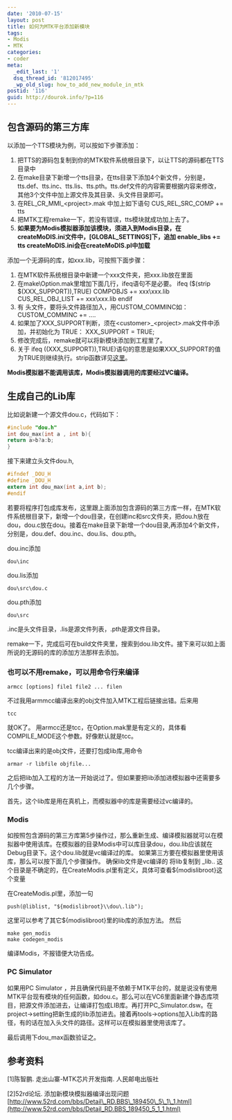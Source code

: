 ```yaml
---
date: '2010-07-15'
layout: post
title: 如何为MTK平台添加新模块
tags:
- Modis
- MTK
categories:
- coder
meta:
  _edit_last: '1'
  dsq_thread_id: '812017495'
  _wp_old_slug: how_to_add_new_module_in_mtk
postid: '116'
guid: http://dourok.info/?p=116
---
```

包含源码的第三方库
------------------

以添加一个TTS模块为例，可以按如下步骤添加：

1.  把TTS的源码包复制到你的MTK软件系统根目录下，以让TTS的源码都在TTS目录中
2.  在make目录下新增一个tts目录，在tts目录下添加4个新文件，分别是，tts.def、tts.inc、tts.lis、tts.pth。tts.def文件的内容需要根据内容来修改，其他3个文件中加上源文件及其目录、头文件目录即可。
3.  在REL\_CR\_MMI\_\<project\>.mak 中加上如下语句 CUS\_REL\_SRC\_COMP
    += tts
4.  把MTK工程remake一下，若没有错误，tts模块就成功加上去了。
5.  **如果要为Modis模拟器添加该模块，须进入到Modis目录，在createMoDIS.ini文件中，[GLOBAL\_SETTINGS]下，追加
    **enable\_libs += tts** createMoDIS.ini会在createMoDIS.pl中加载**

添加一个无源码的库，如xxx.lib，可按照下面步骤：

1.  在MTK软件系统根目录中新建一个xxx文件夹，把xxx.lib放在里面
2.  在make\\Option.mak里增加下面几行，ifeq语句不是必要。 ifeq (\$(strip
    \$(XXX\_SUPPORT)),TRUE) COMPOBJS += xxx\\xxx.lib CUS\_REL\_OBJ\_LIST
    += xxx\\xxx.lib endif
3.  有 头文件，要将头文件路径加入，用CUSTOM\_COMMINC如： CUSTOM\_COMMINC +=
    ....
4.  如果加了XXX\_SUPPORT判断，须在\<customer\>\_\<project\>.mak文件中添加，并初始化为
    TRUE： XXX\_SUPPORT = TRUE;
5.  修改完成后，remake就可以将新模块添加到工程里了。
6.  关于 ifeq
    ((XXX\_SUPPORT)),TRUE)语句的意思是如果XXX\_SUPPORT的值为TRUE则继续执行。strip函数详见[这里](http://dourok.info/wiki/doku.php?id=%E7%A8%8B%E5%BA%8F:makefile:strip "程序:makefile:strip")。

**Modis模拟器不能调用该库，Modis模拟器调用的库要经过VC编译。**

生成自己的Lib库
---------------

比如说新建一个源文件dou.c，代码如下： 

```c
#include "dou.h"
int dou_max(int a , int b){
return a>b?a:b;
}
```


接下来建立头文件dou.h, 

```c
#ifndef _DOU_H
#define _DOU_H
extern int dou_max(int a,int b);
#endif
```



若要将程序打包成库发布，这里跟上面添加包含源码的第三方库一样，在MTK软件系统根目录下，新增一个dou目录，在创建inc和src文件夹，把dou.h放在dou，dou.c放在dou。接着在make目录下新增一个dou目录,再添加4个新文件，分别是，dou.def、dou.inc、dou.lis、dou.pth。

dou.inc添加 

```
dou\inc
```



dou.lis添加 

```
dou\src\dou.c
```



dou.pth添加 

```
dou\src
```



.inc是头文件目录，.lis是源文件列表，.pth是源文件目录。

remake一下，完成后可在build文件夹里，搜索到dou.lib文件。接下来可以如上面所说的无源码的库的添加方法那样去添加。

### 也可以不用remake，可以用命令行来编译 

```
armcc [options] file1 file2 ... filen
```



不过我用armmcc编译出来的obj文件加入MTK工程后链接出错。后来用


```
tcc
```



就OK了。
用armcc还是tcc，在Option.mak里是有定义的，具体看COMPILE\_MODE这个参数。好像默认就是tcc。

tcc编译出来的是obj文件，还要打包成lib库,用命令 

```
armar -r libfile objfile...
```



之后把lib加入工程的方法一开始说过了。但如果要把lib添加进模拟器中还需要多几个步骤。

首先，这个lib库是用在真机上，而模拟器中的库是需要经过vc编译的。

### Modis

如按照包含源码的第三方库第5步操作过，那么重新生成、编译模拟器就可以在模拟器中使用该库。在模拟器的目录Modis中可以库目录dou，dou.lib应该就在Debug目录下。这个dou.lib就是vc编译过的库。
如果第三方要在模拟器里使用该库，那么可以按下面几个步骤操作。
确保lib文件是vc编译的 将lib复制到 \_lib..
这个目录是不确定的，在CreateModis.pl里有定义，具体可查看\${modislibroot}这个变量

在CreateModis.pl里，添加一句 

```
push(@liblist, "${modislibroot}\\dou\.lib");
```


这里可以参考了其它\${modislibroot}里的lib库的添加方法。 然后


```
make gen_modis
make codegen_modis
```

 编译Modis，不报错便大功告成。

### PC Simulator

如果用PC Simulator
，并且确保代码是不依赖于MTK平台的，就是说没有使用MTK平台现有模块的任何函数，如dou.c。那么可以在VC6里面新建个静态库项目，把源文件添加进去，让编译打包成LIB库。再打开PC\_Simulator.dsw。在project→setting把新生成的lib添加进去。接着再tools→options加入Lib库的路径，有的话在加入头文件的路径。这样可以在模拟器里使用该库了。

最后调用下dou\_max函数验证之。

参考资料
--------

[1]陈智鹏. 走出山寨-MTK芯片开发指南. 人民邮电出版社

[2]52rd论坛.
添加新模块模拟器编译出现问题[http://www.52rd.com/bbs/Detail\_RD.BBS\_189450\_5\_1\_1.html](http://www.52rd.com/bbs/Detail_RD.BBS_189450_5_1_1.html)
